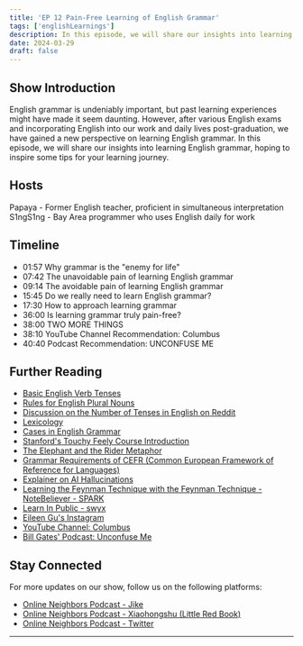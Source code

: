 ```yaml
---
title: 'EP 12 Pain-Free Learning of English Grammar'
tags: ['englishLearnings']
description: In this episode, we will share our insights into learning English grammar, hoping to inspire some tips for your learning journey.
date: 2024-03-29
draft: false
---
```


## Show Introduction

English grammar is undeniably important, but past learning experiences might have made it seem daunting. However, after various English exams and incorporating English into our work and daily lives post-graduation, we have gained a new perspective on learning English grammar. In this episode, we will share our insights into learning English grammar, hoping to inspire some tips for your learning journey.

## Hosts

Papaya - Former English teacher, proficient in simultaneous interpretation
S1ngS1ng - Bay Area programmer who uses English daily for work

## Timeline

- 01:57 Why grammar is the "enemy for life"
- 07:42 The unavoidable pain of learning English grammar
- 09:14 The avoidable pain of learning English grammar
- 15:45 Do we really need to learn English grammar?
- 17:30 How to approach learning grammar
- 36:00 Is learning grammar truly pain-free?
- 38:00 TWO MORE THINGS
- 38:10 YouTube Channel Recommendation: Columbus
- 40:40 Podcast Recommendation: UNCONFUSE ME

## Further Reading

- [Basic English Verb Tenses](https://www.grammarly.com/blog/verb-tenses/)
- [Rules for English Plural Nouns](https://byjus.com/english/plural-noun/)
- [Discussion on the Number of Tenses in English on Reddit](https://www.reddit.com/r/linguistics/comments/n7wf4x/how_many_tenses_are_there_in_english/)
- [Lexicology](https://baike.baidu.com/item/%E8%AF%8D%E6%B3%95%E5%AD%A6/22668791)
- [Cases in English Grammar](https://www.studysmarter.co.uk/explanations/english/english-grammar/case/)
- [Stanford's Touchy Feely Course Introduction](https://www.gsb.stanford.edu/experience/learning/leadership/interpersonal-dynamics)
- [The Elephant and the Rider Metaphor](https://bigbangpartnership.co.uk/the-elephant-and-the-rider-how-humans-make-decisions/)
- [Grammar Requirements of CEFR (Common European Framework of Reference for Languages)](https://www.examenglish.com/CEFR/cefr_grammar.htm)
- [Explainer on AI Hallucinations](https://zapier.com/blog/ai-hallucinations/)
- [Learning the Feynman Technique with the Feynman Technique - NoteBeliever - SPARK](https://sspai.com/post/73353)
- [Learn In Public - swyx](https://www.swyx.io/learn-in-public)
- [Eileen Gu's Instagram](https://www.instagram.com/eileengu/)
- [YouTube Channel: Columbus](https://www.youtube.com/@TheLittleColumbus)
- [Bill Gates' Podcast: Unconfuse Me](https://www.gatesnotes.com/Podcast)

## Stay Connected

For more updates on our show, follow us on the following platforms:

- [Online Neighbors Podcast - Jike](https://m.okjike.com/users/c751f4fb-d31d-44cf-aef9-f6b55dec4cd5?source=user_card&s=eyJ1IjoiNjUyMzg3NmQwZWQ3ZTc2NjQ5ODMwNWE4IiwiZCI6MX0%3D)
- [Online Neighbors Podcast - Xiaohongshu (Little Red Book)](https://www.xiaohongshu.com/user/profile/64c2024f00000000140396e6?xhsshare=WeixinSession&appuid=64c2024f00000000140396e6&apptime=1697005943)
- [Online Neighbors Podcast - Twitter](https://twitter.com/wslj_podcast)

---
